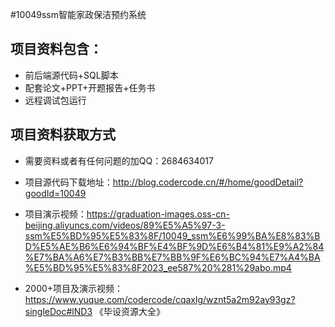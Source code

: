 #10049ssm智能家政保洁预约系统

## 项目资料包含：
* 前后端源代码+SQL脚本
* 配套论文+PPT+开题报告+任务书
* 远程调试包运行

## 项目资料获取方式
* 需要资料或者有任何问题的加QQ：2684634017

* 项目源代码下载地址：http://blog.codercode.cn/#/home/goodDetail?goodId=10049

* 项目演示视频：https://graduation-images.oss-cn-beijing.aliyuncs.com/videos/89%E5%A5%97-3-ssm%E5%BD%95%E5%83%8F/10049_ssm%E6%99%BA%E8%83%BD%E5%AE%B6%E6%94%BF%E4%BF%9D%E6%B4%81%E9%A2%84%E7%BA%A6%E7%B3%BB%E7%BB%9F%E6%BC%94%E7%A4%BA%E5%BD%95%E5%83%8F2023_ee587%20%281%29abo.mp4

* 2000+项目及演示视频：https://www.yuque.com/codercode/cqaxlg/wznt5a2m92ay93gz?singleDoc#lND3 《毕设资源大全》
